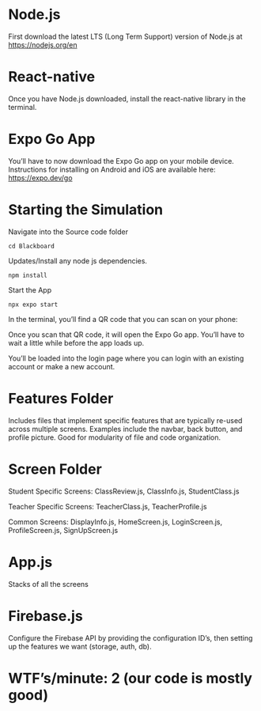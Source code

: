 # Node.js 
First download the latest LTS (Long Term Support) version of Node.js at https://nodejs.org/en

# React-native 
Once you have Node.js downloaded, install the react-native library in the terminal.

# Expo Go App
You’ll have to now download the Expo Go app on your mobile device. Instructions for installing on Android and iOS are available here: https://expo.dev/go

# Starting the Simulation

Navigate into the Source code folder

```
cd Blackboard
```

Updates/Install any node js dependencies.

```
npm install
```

Start the App

```
npx expo start
```

In the terminal, you’ll find a QR code that you can scan on your phone:


Once you scan that QR code, it will open the Expo Go app. You’ll have to wait a little while before the app loads up. 

You’ll be loaded into the login page where you can login with an existing account or make a new account. 

# Features Folder
Includes files that implement specific features that are typically re-used across multiple screens. Examples include the navbar, back button, and profile picture. Good for modularity of file and code organization.

# Screen Folder

Student Specific Screens: ClassReview.js, ClassInfo.js, StudentClass.js

Teacher Specific Screens: TeacherClass.js, TeacherProfile.js

Common Screens: DisplayInfo.js, HomeScreen.js, LoginScreen.js, ProfileScreen.js, SignUpScreen.js 

# App.js
Stacks of all the screens

# Firebase.js
Configure the Firebase API by providing the configuration ID’s, then setting up the features we want (storage, auth, db).

# WTF’s/minute: 2 (our code is mostly good)
